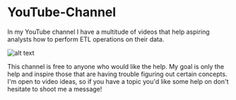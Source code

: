# YouTube-Channel

In my YouTube channel I have a multitude of videos that help aspiring analysts how to perform ETL operations on their data. 

![alt text](https://github.com/nick-rivera-ru/YouTube-Channel/blob/main/YT%20Channelt%20SS.png)

This channel is free to anyone who would like the help. My goal is only the help and inspire those that are having trouble figuring out certain concepts. 
I'm open to video ideas, so if you have a topic you'd like some help on don't hesitate to shoot me a message!
